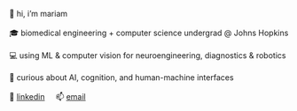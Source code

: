 👋 hi, i’m mariam  
<br>
🎓 biomedical engineering + computer science undergrad @ Johns Hopkins  
<br>
💻 using ML & computer vision for neuroengineering, diagnostics & robotics  
<br>
🦔 curious about AI, cognition, and human-machine interfaces
<br><br>
🔗 <a href="https://www.linkedin.com/in/mariam-husain-jhu/">linkedin</a> &nbsp;&nbsp;&nbsp; 📫 <a href="mailto:mariamh1121@gmail.com">email</a>
